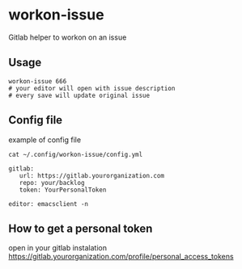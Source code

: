 # workon-issue
Gitlab helper to workon on an issue


## Usage

```
workon-issue 666
# your editor will open with issue description
# every save will update original issue
```

## Config file
example of config file

```
cat ~/.config/workon-issue/config.yml
```

```
gitlab:
   url: https://gitlab.yourorganization.com
   repo: your/backlog
   token: YourPersonalToken

editor: emacsclient -n
```

## How to get a personal token
open in your gitlab instalation
https://gitlab.yourorganization.com/profile/personal_access_tokens
